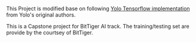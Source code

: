 
This Project is modified base on following [Yolo Tensorflow implementation](https://github.com/thtrieu/darkflow) from Yolo's original authors.

This is a Capstone project for BitTiger AI track. The training/testing set are provide by the courtsey of BitTiger.

